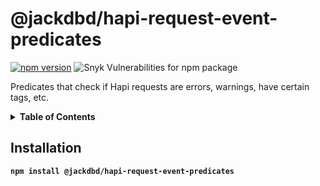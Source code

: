 # @jackdbd/hapi-request-event-predicates

[![npm version](https://badge.fury.io/js/@jackdbd%2Fhapi-request-event-predicates.svg)](https://badge.fury.io/js/@jackdbd%2Fhapi-request-event-predicates)
![Snyk Vulnerabilities for npm package](https://img.shields.io/snyk/vulnerabilities/npm/@jackdbd%2Fhapi-request-event-predicates)

Predicates that check if Hapi requests are errors, warnings, have certain tags, etc.

<!-- START doctoc generated TOC please keep comment here to allow auto update -->
<!-- DON'T EDIT THIS SECTION, INSTEAD RE-RUN doctoc TO UPDATE -->
<details><summary><b>Table of Contents<b></summary>

- [Installation](#installation)

<!-- END doctoc generated TOC please keep comment here to allow auto update -->
</details>

## Installation

```sh
npm install @jackdbd/hapi-request-event-predicates
```
